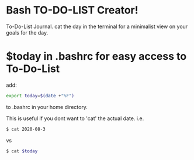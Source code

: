 # Bash TO-DO-LIST Creator!
To-Do-List Journal. cat the day in the terminal for a minimalist view on your goals for the day.

# $today in .bashrc for easy access to To-Do-List
add:

```bash
export today=$(date +"%F")
```

to .bashrc in your home directory.

This is useful if you dont want to 'cat' the actual date. i.e.

```bash
$ cat 2020-08-3 
```
vs 
```bash
$ cat $today
```
